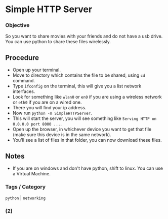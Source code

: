 Simple HTTP Server
===============

### Objective

So you want to share movies with your friends and do not have a usb drive. You can use python to share these files wirelessly.

Procedure
------------

* Open up your terminal.
* Move to directory which contains the file to be shared, using `cd` command.
* Type `ifconfig` on the terminal, this will give you a list network  interfaces. 
* Look for something like `wlan0` or `en0` if you are using a wireless network or `eth0` if you are on a wired one.
* There you will find your ip address.
* Now run `python -m SimpleHTTPServer`.
* This will start the server, you will see something like `Serving HTTP on 0.0.0.0 port 8000 ...`.
* Open up the browser, in whichever device you want to get that file (make sure this device is in the same network).
* You'll see a list of files in that folder, you can now download these files.

Notes
--------
* If you are on windows and don't have python, shift to linux. You can use a Virtual Machine.

### Tags / Category
`python` | `networking`

### (2)

